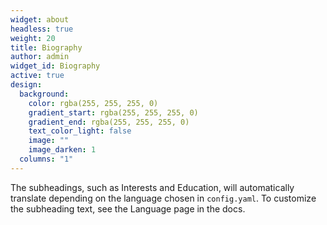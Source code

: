 ```yaml
---
widget: about
headless: true
weight: 20
title: Biography
author: admin
widget_id: Biography
active: true
design:
  background:
    color: rgba(255, 255, 255, 0)
    gradient_start: rgba(255, 255, 255, 0)
    gradient_end: rgba(255, 255, 255, 0)
    text_color_light: false
    image: ""
    image_darken: 1
  columns: "1"
---
```


The subheadings, such as Interests and Education, will automatically translate depending on the language chosen in `config.yaml`. To customize the subheading text, see the Language page in the docs.
